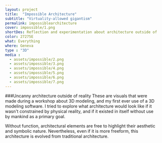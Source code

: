```yaml
---
layout: project
title:  "Impossible Architecture"
subtitle: "Virtuality-allowed gigantism"
permalink: impossiblearchitecture
cover: impossible/1.png
shortDes: Reflection and experimentation about architecture outside of the constraints of physical reality
color: 27275E
what: Everything
where: Geneva
type : "3D"
media :
  - assets/impossible/2.png
  - assets/impossible/3.png
  - assets/impossible/4.png
  - assets/impossible/5.png
  - assets/impossible/6.png
  - assets/impossible/7.png
---
```


###Uncanny architecture outside of reality
These are visuals that were made during a workshop about 3D modeling, and my first ever use of a 3D modeling software. I tried to explore what architecture would look like if it wasn't constrained by physical reality, and if it existed in itself without use by mankind as a primary goal.

Without function, architectural elements are free to highlight their aesthetic and symbolic nature. Nevertheless, even if it is more freeform, this architecture is evolved from traditional architecture.
